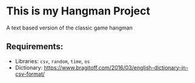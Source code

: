 # This is my Hangman Project

A text based version of the classic game hangman

## Requirements:  
* Libraries: `csv`, `random`, `time`, `os`
* Dictionary: https://www.bragitoff.com/2016/03/english-dictionary-in-csv-format/


